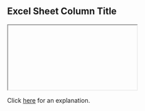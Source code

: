 ##  Excel Sheet Column Title 

<iframe></iframe>

Click [here](Explanation.md) for an explanation.

